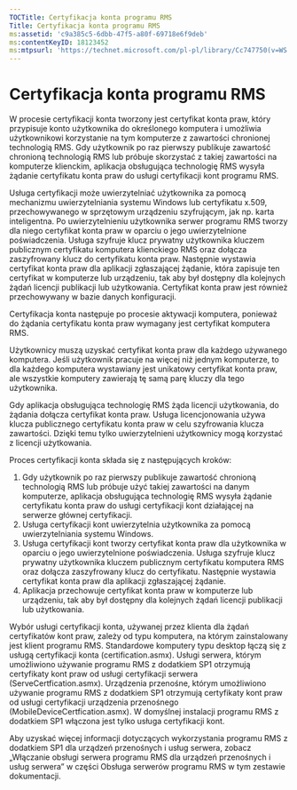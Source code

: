 ```yaml
---
TOCTitle: Certyfikacja konta programu RMS
Title: Certyfikacja konta programu RMS
ms:assetid: 'c9a385c5-6dbb-47f5-a80f-69718e6f9deb'
ms:contentKeyID: 18123452
ms:mtpsurl: 'https://technet.microsoft.com/pl-pl/library/Cc747750(v=WS.10)'
---
```


Certyfikacja konta programu RMS
===============================

W procesie certyfikacji konta tworzony jest certyfikat konta praw, który przypisuje konto użytkownika do określonego komputera i umożliwia użytkownikowi korzystanie na tym komputerze z zawartości chronionej technologią RMS. Gdy użytkownik po raz pierwszy publikuje zawartość chronioną technologią RMS lub próbuje skorzystać z takiej zawartości na komputerze klienckim, aplikacja obsługująca technologię RMS wysyła żądanie certyfikatu konta praw do usługi certyfikacji kont programu RMS.

Usługa certyfikacji może uwierzytelniać użytkownika za pomocą mechanizmu uwierzytelniania systemu Windows lub certyfikatu x.509, przechowywanego w sprzętowym urządzeniu szyfrującym, jak np. karta inteligentna. Po uwierzytelnieniu użytkownika serwer programu RMS tworzy dla niego certyfikat konta praw w oparciu o jego uwierzytelnione poświadczenia. Usługa szyfruje klucz prywatny użytkownika kluczem publicznym certyfikatu komputera klienckiego RMS oraz dołącza zaszyfrowany klucz do certyfikatu konta praw. Następnie wystawia certyfikat konta praw dla aplikacji zgłaszającej żądanie, która zapisuje ten certyfikat w komputerze lub urządzeniu, tak aby był dostępny dla kolejnych żądań licencji publikacji lub użytkowania. Certyfikat konta praw jest również przechowywany w bazie danych konfiguracji.

Certyfikacja konta następuje po procesie aktywacji komputera, ponieważ do żądania certyfikatu konta praw wymagany jest certyfikat komputera RMS.

Użytkownicy muszą uzyskać certyfikat konta praw dla każdego używanego komputera. Jeśli użytkownik pracuje na więcej niż jednym komputerze, to dla każdego komputera wystawiany jest unikatowy certyfikat konta praw, ale wszystkie komputery zawierają tę samą parę kluczy dla tego użytkownika.

Gdy aplikacja obsługująca technologię RMS żąda licencji użytkowania, do żądania dołącza certyfikat konta praw. Usługa licencjonowania używa klucza publicznego certyfikatu konta praw w celu szyfrowania klucza zawartości. Dzięki temu tylko uwierzytelnieni użytkownicy mogą korzystać z licencji użytkowania.

Proces certyfikacji konta składa się z następujących kroków: 

1.  Gdy użytkownik po raz pierwszy publikuje zawartość chronioną technologią RMS lub próbuje użyć takiej zawartości na danym komputerze, aplikacja obsługująca technologię RMS wysyła żądanie certyfikatu konta praw do usługi certyfikacji kont działającej na serwerze głównej certyfikacji.
2.  Usługa certyfikacji kont uwierzytelnia użytkownika za pomocą uwierzytelniania systemu Windows.
3.  Usługa certyfikacji kont tworzy certyfikat konta praw dla użytkownika w oparciu o jego uwierzytelnione poświadczenia. Usługa szyfruje klucz prywatny użytkownika kluczem publicznym certyfikatu komputera RMS oraz dołącza zaszyfrowany klucz do certyfikatu. Następnie wystawia certyfikat konta praw dla aplikacji zgłaszającej żądanie.
4.  Aplikacja przechowuje certyfikat konta praw w komputerze lub urządzeniu, tak aby był dostępny dla kolejnych żądań licencji publikacji lub użytkowania.

Wybór usługi certyfikacji konta, używanej przez klienta dla żądań certyfikatów kont praw, zależy od typu komputera, na którym zainstalowany jest klient programu RMS. Standardowe komputery typu desktop łączą się z usługą certyfikacji konta (certification.asmx). Usługi serwera, którym umożliwiono używanie programu RMS z dodatkiem SP1 otrzymują certyfikaty kont praw od usługi certyfikacji serwera (ServeCertfication.asmx). Urządzenia przenośne, którym umożliwiono używanie programu RMS z dodatkiem SP1 otrzymują certyfikaty kont praw od usługi certyfikacji urządzenia przenośnego (MobileDeviceCertfication.asmx). W domyślnej instalacji programu RMS z dodatkiem SP1 włączona jest tylko usługa certyfikacji kont.

Aby uzyskać więcej informacji dotyczących wykorzystania programu RMS z dodatkiem SP1 dla urządzeń przenośnych i usług serwera, zobacz „Włączanie obsługi serwera programu RMS dla urządzeń przenośnych i usług serwera” w części Obsługa serwerów programu RMS w tym zestawie dokumentacji.
